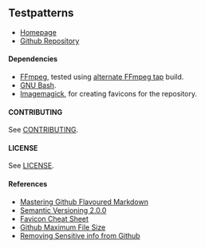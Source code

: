 ## Testpatterns

- [Homepage](//testpatterns.github.io/testpatterns/index.html)
- [Github Repository](//github.com/testpatterns/testpatterns)

#### Dependencies

- [FFmpeg](//ffmpeg.org), tested using [alternate FFmpeg tap](//github.com/homebrew-ffmpeg/homebrew-ffmpeg) build.
- [GNU Bash](//www.gnu.org/software/bash/).
- [Imagemagick](//imagemagick.org), for creating favicons for the repository.

#### CONTRIBUTING

See [CONTRIBUTING](CONTRIBUTING.md).

#### LICENSE

See [LICENSE](LICENSE.md).

#### References

- [Mastering Github Flavoured Markdown](//guides.github.com/features/mastering-markdown/)
- [Semantic Versioning 2.0.0](//semver.org/)
- [Favicon Cheat Sheet](//github.com/audreyr/favicon-cheat-sheet)
- [Github Maximum File Size](//help.github.com/en/github/managing-large-files/working-with-large-files)
- [Removing Sensitive info from Github](https://help.github.com/en/github/authenticating-to-github/removing-sensitive-data-from-a-repository)
